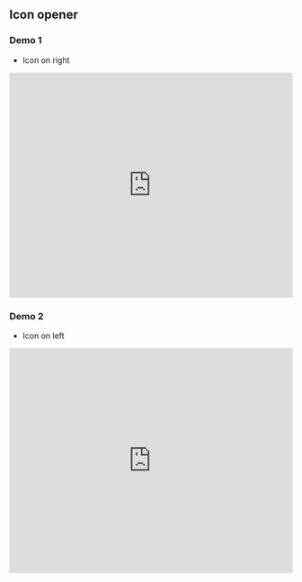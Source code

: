 ## Icon opener

### Demo 1
- Icon on right
<iframe width="100%" height="400" src="https://jsfiddle.net/DLdxV/embedded/result,html,js,css,resources/" allowfullscreen="allowfullscreen" frameborder="0"></iframe>

### Demo 2
- Icon on left
<iframe width="100%" height="400" src="https://jsfiddle.net/t7XKQ/embedded/result,html,js,css,resources/" allowfullscreen="allowfullscreen" frameborder="0"></iframe>
